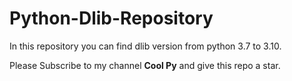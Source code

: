 # Python-Dlib-Repository
In this repository you can find dlib version from python 3.7 to 3.10.

Please Subscribe to my channel **Cool Py** and give this repo a star.
